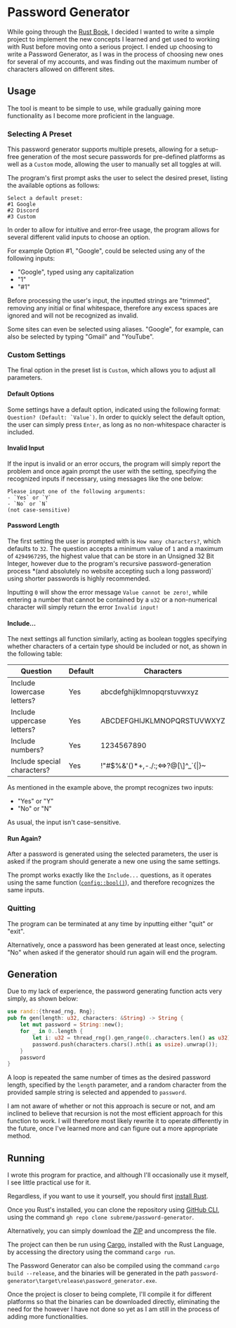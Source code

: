 # Password Generator
While going through the [Rust Book](https://doc.rust-lang.org/book/), I decided I wanted to write a simple project to implement the new concepts I learned and get used to working with Rust before moving onto a serious project.
I ended up choosing to write a Password Generator, as I was in the process of choosing new ones for several of my accounts, and was finding out the maximum number of characters allowed on different sites.

## Usage
The tool is meant to be simple to use, while gradually gaining more functionality as I become more proficient in the language.

### Selecting A Preset
This password generator supports multiple presets, allowing for a setup-free generation of the most secure passwords for pre-defined platforms as well as a `Custom` mode, allowing the user to manually set all toggles at will.

The program's first prompt asks the user to select the desired preset, listing the available options as follows:

```
Select a default preset:
#1 Google
#2 Discord
#3 Custom
```

In order to allow for intuitive and error-free usage, the program allows for several different valid inputs to choose an option.

For example Option #1, "Google", could be selected using any of the following inputs:
- "Google", typed using any capitalization
- "1"
- "#1"

Before processing the user's input, the inputted strings are "trimmed", removing any initial or final whitespace, therefore any excess spaces are ignored and will not be recognized as invalid.

Some sites can even be selected using aliases. "Google", for example, can also be selected by typing "Gmail" and "YouTube".

### Custom Settings
The final option in the preset list is `Custom`, which allows you to adjust all parameters.

#### Default Options
Some settings have a default option, indicated using the following format: ``Question? (Default: `Value`)``. In order to quickly select the default option, the user can simply press `Enter`, as long as no non-whitespace character is included.

#### Invalid Input
If the input is invalid or an error occurs, the program will simply report the problem and once again prompt the user with the setting, specifying the recognized inputs if necessary, using messages like the one below:

```
Please input one of the following arguments:
- `Yes` or `Y`
- `No` or `N`
(not case-sensitive)
```

#### Password Length
The first setting the user is prompted with is `How many characters?`, which defaults to `32`. The question accepts a minimum value of `1` and a maximum of `4294967295`, the highest value that can be store in an Unsigned 32 Bit Integer, however due to the program's recursive password-generation process *(and absolutely no website accepting such a long password)` using shorter passwords is highly recommended.

Inputting `0` will show the error message `Value cannot be zero!`, while entering a number that cannot be contained by a `u32` or a non-numerical character will simply return the error `Invalid input!`

#### Include...
The next settings all function similarly, acting as boolean toggles specifying whether characters of a certain type should be included or not, as shown in the following table:

| Question                    | Default | Characters                          |
|-----------------------------|---------|-------------------------------------|
| Include lowercase letters?  | Yes     | abcdefghijklmnopqrstuvwxyz          |
| Include uppercase letters?  | Yes     | ABCDEFGHIJKLMNOPQRSTUVWXYZ          |
| Include numbers?            | Yes     | 1234567890                          |
| Include special characters? | Yes     | !\"#$%&'()*+,-./:;<=>?@[\\]^_`{\|}~ |

As mentioned in the example above, the prompt recognizes two inputs:

- "Yes" or "Y"
- "No" or "N"

As usual, the input isn't case-sensitive.

#### Run Again?
After a password is generated using the selected parameters, the user is asked if the program should generate a new one using the same settings.

The prompt works exactly like the `Include...` questions, as it operates using the same function ([`config::bool()`](src/lib.rs#L66-L95)), and therefore recognizes the same inputs.

### Quitting
The program can be terminated at any time by inputting either "quit" or "exit".

Alternatively, once a password has been generated at least once, selecting "No" when asked if the generator should run again will end the program.

## Generation
Due to my lack of experience, the password generating function acts very simply, as shown below:

```rust
use rand::{thread_rng, Rng};
pub fn gen(length: u32, characters: &String) -> String {
    let mut password = String::new();
    for _ in 0..length {
        let i: u32 = thread_rng().gen_range(0..characters.len() as u32);
        password.push(characters.chars().nth(i as usize).unwrap());
    }
    password
}
```

A loop is repeated the same number of times as the desired password length, specified by the `length` parameter, and a random character from the provided sample string is selected and appended to `password`.

I am not aware of whether or not this approach is secure or not, and am inclined to believe that recursion is not the most efficient approach for this function to work. I will therefore most likely rewrite it to operate differently in the future, once I've learned more and can figure out a more appropriate method.

## Running
I wrote this program for practice, and although I'll occasionally use it myself, I see little practical use for it.

Regardless, if you want to use it yourself, you should first [install Rust](https://www.rust-lang.org/learn/get-started).

Once you Rust's installed, you can clone the repository using [GitHub CLI](https://cli.github.com/), using the command `gh repo clone subreme/password-generator`.

Alternatively, you can simply download the [ZIP](https://github.com/subreme/password-generator/archive/refs/heads/main.zip) and uncompress the file.

The project can then be run using [Cargo](https://doc.rust-lang.org/cargo/), installed with the Rust Language, by accessing the directory using the command `cargo run`.

The Password Generator can also be compiled using the command `cargo build --release`, and the binaries will be generated in the path `password-generator\target\release\password_generator.exe`.

Once the project is closer to being complete, I'll compile it for different platforms so that the binaries can be downloaded directly, eliminating the need for the however I have not done so yet as I am still in the process of adding more functionalities.
